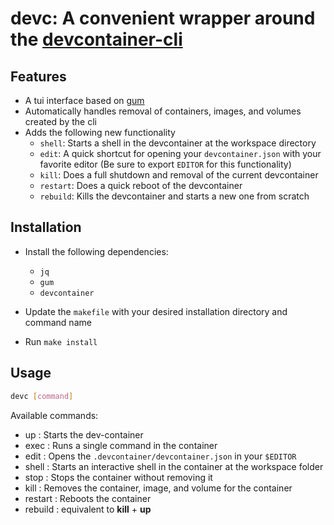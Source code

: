 # devc: A convenient wrapper around the [devcontainer-cli](https://github.com/devcontainers/cli)

## Features

- A tui interface based on [gum](https://github.com/charmbracelet/gum)
- Automatically handles removal of containers, images, and volumes created by the cli
- Adds the following new functionality
  + `shell`: Starts a shell in the devcontainer at the workspace directory
  + `edit`: A quick shortcut for opening your `devcontainer.json` with your favorite editor (Be sure to export `EDITOR` for this functionality)
  + `kill`: Does a full shutdown and removal of the current devcontainer 
  + `restart`: Does a quick reboot of the devcontainer
  + `rebuild`: Kills the devcontainer and starts a new one from scratch

## Installation
- Install the following dependencies:
  - `jq`
  - `gum`
  - `devcontainer`

- Update the `makefile` with your desired installation directory and command name
- Run `make install`

## Usage

```bash
devc [command]
```

Available commands:
  - up : Starts the dev-container
  - exec : Runs a single command in the container
  - edit : Opens the `.devcontainer/devcontainer.json` in your `$EDITOR`
  - shell : Starts an interactive shell in the container at the workspace folder
  - stop : Stops the container without removing it
  - kill : Removes the container, image, and volume for the container
  - restart : Reboots the container
  - rebuild : equivalent to **kill** + **up**

